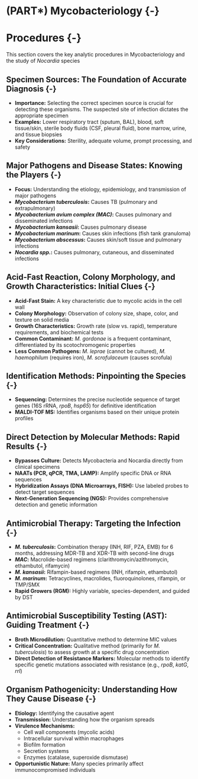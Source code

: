# (PART\*) Mycobacteriology {-}

# Procedures {-}

This section covers the key analytic procedures in Mycobacteriology and the study of *Nocardia* species

##  **Specimen Sources: The Foundation of Accurate Diagnosis** {-}

*   **Importance:** Selecting the correct specimen source is crucial for detecting these organisms. The suspected site of infection dictates the appropriate specimen
*   **Examples:** Lower respiratory tract (sputum, BAL), blood, soft tissue/skin, sterile body fluids (CSF, pleural fluid), bone marrow, urine, and tissue biopsies
*   **Key Considerations:** Sterility, adequate volume, prompt processing, and safety

##  **Major Pathogens and Disease States: Knowing the Players** {-}

*   **Focus:** Understanding the etiology, epidemiology, and transmission of major pathogens
*   ***Mycobacterium tuberculosis*:** Causes TB (pulmonary and extrapulmonary)
*   ***Mycobacterium avium complex (MAC)*:** Causes pulmonary and disseminated infections
*   ***Mycobacterium kansasii*:** Causes pulmonary disease
*   ***Mycobacterium marinum*:** Causes skin infections (fish tank granuloma)
*   ***Mycobacterium abscessus*:** Causes skin/soft tissue and pulmonary infections
*   ***Nocardia spp.*:** Causes pulmonary, cutaneous, and disseminated infections

##  **Acid-Fast Reaction, Colony Morphology, and Growth Characteristics: Initial Clues** {-}

*   **Acid-Fast Stain:** A key characteristic due to mycolic acids in the cell wall
*   **Colony Morphology:** Observation of colony size, shape, color, and texture on solid media
*   **Growth Characteristics:** Growth rate (slow vs. rapid), temperature requirements, and biochemical tests
*   **Common Contaminant:** *M. gordonae* is a frequent contaminant, differentiated by its scotochromogenic properties
*   **Less Common Pathogens:** *M. leprae* (cannot be cultured), *M. haemophilum* (requires iron), *M. scrofulaceum* (causes scrofula)

##  **Identification Methods: Pinpointing the Species** {-}

*   **Sequencing:** Determines the precise nucleotide sequence of target genes (16S rRNA, *rpoB*, *hsp65*) for definitive identification
*   **MALDI-TOF MS:** Identifies organisms based on their unique protein profiles

##  **Direct Detection by Molecular Methods: Rapid Results** {-}

*   **Bypasses Culture:** Detects Mycobacteria and Nocardia directly from clinical specimens
*   **NAATs (PCR, qPCR, TMA, LAMP):** Amplify specific DNA or RNA sequences
*   **Hybridization Assays (DNA Microarrays, FISH):** Use labeled probes to detect target sequences
*   **Next-Generation Sequencing (NGS):** Provides comprehensive detection and genetic information

##  **Antimicrobial Therapy: Targeting the Infection** {-}

*   ***M. tuberculosis*:** Combination therapy (INH, RIF, PZA, EMB) for 6 months, addressing MDR-TB and XDR-TB with second-line drugs
*   ***MAC*:** Macrolide-based regimens (clarithromycin/azithromycin, ethambutol, rifamycin)
*   ***M. kansasii*:** Rifampin-based regimens (INH, rifampin, ethambutol)
*   ***M. marinum*:** Tetracyclines, macrolides, fluoroquinolones, rifampin, or TMP/SMX
*   **Rapid Growers (RGM):** Highly variable, species-dependent, and guided by DST

##  **Antimicrobial Susceptibility Testing (AST): Guiding Treatment** {-}

*   **Broth Microdilution:** Quantitative method to determine MIC values
*   **Critical Concentration:** Qualitative method (primarily for *M. tuberculosis*) to assess growth at a specific drug concentration
*   **Direct Detection of Resistance Markers:** Molecular methods to identify specific genetic mutations associated with resistance (e.g., *rpoB*, *katG*, *rrl*)

##  **Organism Pathogenicity: Understanding How They Cause Disease** {-}

*   **Etiology:** Identifying the causative agent
*   **Transmission:** Understanding how the organism spreads
*   **Virulence Mechanisms:**
    *   Cell wall components (mycolic acids)
    *   Intracellular survival within macrophages
    *   Biofilm formation
    *   Secretion systems
    *   Enzymes (catalase, superoxide dismutase)
*   **Opportunistic Nature:** Many species primarily affect immunocompromised individuals
